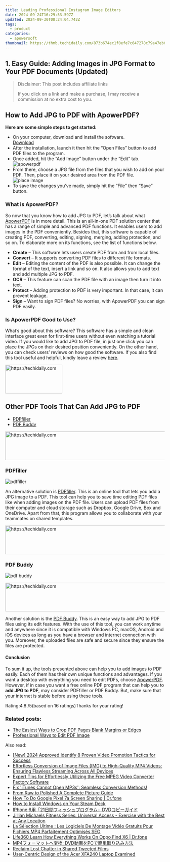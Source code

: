```yaml
---
title: Leading Professional Instagram Image Editors
date: 2024-09-24T16:29:53.597Z
updated: 2024-09-30T00:24:04.742Z
tags:
  - product
categories:
  - apowersoft
thumbnail: https://thmb.techidaily.com/873b674ec1f0efe7c647278c79a47eb6f488c3e5dcbfa65f7cf3800d934e5b09.jpg
---
```


## 1. Easy Guide: Adding Images in JPG Format to Your PDF Documents (Updated)

>  Disclaimer: This post includes affiliate links
>
>  If you click on a link and make a purchase, I may receive a commission at no extra cost to you.
>

## How to Add JPG to PDF with ApowerPDF?

**Here are some simple steps to get started:**

* On your computer, download and install the software.  
[Download](https://tools.techidaily.com/apowersoft/products/)
* After the installation, launch it then hit the “Open Files” button to add PDF files to the program.
* Once added, hit the “Add Image” button under the “Edit” tab.  
![apowerpdf](https://www.apowersoft.com//webusupload.aoscdn.com/apowercom/wp-content/uploads/2020/07/add-image.jpg.webp)
* From there, choose a JPG file from the files that you wish to add on your PDF. Then, place it on your desired area from the PDF file.  
![place image](https://www.apowersoft.com//webusupload.aoscdn.com/apowercom/wp-content/uploads/2020/07/place-jpg.jpg.webp)
* To save the changes you’ve made, simply hit the “File” then “Save” button.

### What is ApowerPDF?

So now that you know how to add JPG to PDF, let’s talk about what [ApowerPDF](https://tools.techidaily.com/apowersoft/apower-pdf/) is in more detail. This is an all-in-one PDF solution center that has a range of simple and advanced PDF functions. It enables users to add images in the PDF conveniently. Besides that, this software is capable of creating PDF, converting, editing, signing, merging, adding protection, and so on. To elaborate more on its functions, see the list of functions below.

* **Create** – This software lets users create PDF from and from local files.
* **Convert** – It supports converting PDF files to different file formats.
* **Edit**  – Editing the content of the PDF is also possible. It can change the format of the text, insert a link and so on. It also allows you to add text and add multiple JPG to PDF.
* **OCR** – This feature can scan the PDF file with an image then turn it into text.
* **Protect** – Adding protection to PDF is very important. In that case, it can prevent leakage.
* **Sign** – Want to sign PDF files? No worries, with ApowerPDF you can sign PDF easily.

### Is ApowerPDF Good to Use?

What’s good about this software? This software has a simple and clean interface great even for first-time users without even watching a tutorial video. If you would like to add JPG to PDF file, in just one click you can place the JPGs on their desired position conveniently. On the other hand, you can check users’ reviews on how good the software. If you also find this tool useful and helpful, kindly leave a review [here](https://www.g2crowd.com/products/apowerpdf/reviews).

<!-- affiliate ads begin -->
<a href="https://aligracehair.sjv.io/c/5597632/2135353/19272" target="_top" id="2135353">
  <img src="//a.impactradius-go.com/display-ad/19272-2135353" border="0" alt="https://techidaily.com" width="180" height="90"/>
</a>
<img height="0" width="0" src="https://aligracehair.sjv.io/i/5597632/2135353/19272" style="position:absolute;visibility:hidden;" border="0" />
<!-- affiliate ads end -->

## Other PDF Tools That Can Add JPG to PDF

* [PDFfiller](https://tools.techidaily.com/apowersoft/products/)
* [PDF Buddy](https://tools.techidaily.com/apowersoft/products/)

<!-- affiliate ads begin -->
<a href="https://appsumo.8odi.net/c/5597632/2123735/7443" target="_top" id="2123735">
  <img src="//a.impactradius-go.com/display-ad/7443-2123735" border="0" alt="https://techidaily.com" width="600" height="90"/>
</a>
<img height="0" width="0" src="https://appsumo.8odi.net/i/5597632/2123735/7443" style="position:absolute;visibility:hidden;" border="0" />
<!-- affiliate ads end -->

### PDFfiller

![pdffiller](https://www.apowersoft.com//webusupload.aoscdn.com/apowercom/wp-content/uploads/2020/07/add-image-pdffiller.jpg.webp)

An alternative solution is [PDFfiller](https://www.pdffiller.com/en/categories/add-image.htm). This is an online tool that lets you add a JPG image to a PDF. This tool can help you to save time editing PDF files like when adding images on the PDF file. Users can upload PDF files from their computer and cloud storage such as Dropbox, Google Drive, Box and OneDrive. Apart from that, this program allows you to collaborate with your teammates on shared templates.

<!-- affiliate ads begin -->
<a href="https://25home.pxf.io/c/5597632/2148650/16836" target="_top" id="2148650">
  <img src="//a.impactradius-go.com/display-ad/16836-2148650" border="0" alt="https://techidaily.com" width="728" height="90"/>
</a>
<img height="0" width="0" src="https://25home.pxf.io/i/5597632/2148650/16836" style="position:absolute;visibility:hidden;" border="0" />
<!-- affiliate ads end -->

### PDF Buddy

![pdf buddy](https://www.apowersoft.com//webusupload.aoscdn.com/apowercom/wp-content/uploads/2020/07/add-jpg-using-pdfbuddy.jpg.webp)

<!-- affiliate ads begin -->
<a href="https://unicoeye.pxf.io/c/5597632/2134239/18498" target="_top" id="2134239">
  <img src="//a.impactradius-go.com/display-ad/18498-2134239" border="0" alt="https://techidaily.com" width="721" height="90"/>
</a>
<img height="0" width="0" src="https://unicoeye.pxf.io/i/5597632/2134239/18498" style="position:absolute;visibility:hidden;" border="0" />
<!-- affiliate ads end -->

Another solution is the [PDF Buddy](https://www.pdfbuddy.com/how-to/add-image-to-pdf). This is an easy way to add JPG to PDF files using its edit features. With the use of this tool, you can work anytime and anywhere since it is compatible with Windows PC, macOS, Android and iOS devices as long as you have a browser and internet connection with you. Moreover, the uploaded files are safe and secure since they ensure the files are protected.

#### Conclusion

To sum it up, the tools presented above can help you to add images to PDF easily. Each of them has their own unique functions and advantages. If you want a desktop with everything you need to edit PDFs, choose [ApowerPDF](https://tools.techidaily.com/apowersoft/apower-pdf/). However, if in case you want a free online PDF program that can help you to **add JPG to PDF**, may consider PDFfiller or PDF Buddy. But, make sure that your internet is stable before using these tools.

Rating:4.8 /5(based on 16 ratings)Thanks for your rating!

### Related posts:

* [The Easiest Ways to Crop PDF Pages Blank Margins or Edges](https://tools.techidaily.com/apowersoft/apower-pdf/)
* [Professional Ways to Edit PDF Image](https://tools.techidaily.com/apowersoft/apower-pdf/)

<ins class="adsbygoogle"
     style="display:block"
     data-ad-format="autorelaxed"
     data-ad-client="ca-pub-7571918770474297"
     data-ad-slot="1223367746"></ins>

<ins class="adsbygoogle"
     style="display:block"
     data-ad-client="ca-pub-7571918770474297"
     data-ad-slot="8358498916"
     data-ad-format="auto"
     data-full-width-responsive="true"></ins>

<span class="atpl-alsoreadstyle">Also read:</span>
<div><ul>
<li><a href="https://youtube-sure.techidaily.com/024-approved-identify-8-proven-video-promotion-tactics-for-success/"><u>[New] 2024 Approved Identify 8 Proven Video Promotion Tactics for Success</u></a></li>
<li><a href="https://discover-fantastic.techidaily.com/effortless-conversion-of-image-files-img-to-high-quality-mp4-videos-ensuring-flawless-streaming-across-all-devices/"><u>Effortless Conversion of Image Files (IMG) to High-Quality MP4 Videos: Ensuring Flawless Streaming Across All Devices</u></a></li>
<li><a href="https://discover-fantastic.techidaily.com/expert-tips-for-effortlessly-utilizing-the-free-mpeg-video-converter-factory-software/"><u>Expert Tips for Effortlessly Utilizing the Free MPEG Video Converter Factory Software</u></a></li>
<li><a href="https://discover-fantastic.techidaily.com/fix-itunes-cannot-open-mp3s-seamless-conversion-methods/"><u>Fix 'iTunes Cannot Open MP3s': Seamless Conversion Methods!</u></a></li>
<li><a href="https://extra-tips.techidaily.com/from-raw-to-polished-a-complete-picture-guide/"><u>From Raw to Polished A Complete Picture Guide</u></a></li>
<li><a href="https://screen-mirror.techidaily.com/how-to-do-google-pixel-7a-screen-sharing-drfone-by-drfone-android/"><u>How To Do Google Pixel 7a Screen Sharing | Dr.fone</u></a></li>
<li><a href="https://games-able.techidaily.com/how-to-install-windows-on-your-steam-deck/"><u>How to Install Windows on Your Steam Deck</u></a></li>
<li><a href="https://discover-fantastic.techidaily.com/iphone-621dvd/"><u>IPhone 6用「21日間フィッシュプログラム」DVDコピーガイド</u></a></li>
<li><a href="https://discover-fantastic.techidaily.com/jillian-michaels-fitness-series-universal-access-exercise-with-the-best-at-any-location/"><u>Jillian Michaels Fitness Series: Universal Access - Exercise with the Best at Any Location</u></a></li>
<li><a href="https://tech-recovery.techidaily.com/la-selection-ultime-les-logiciels-de-montage-video-gratuits-pour-fichiers-mp4-parfaitement-optimises-seo/"><u>La Sélection Ultime : Les Logiciels De Montage Vidéo Gratuits Pour Fichiers MP4 Parfaitement Optimisés SEO</u></a></li>
<li><a href="https://fake-location.techidaily.com/life360-learn-how-everything-works-on-oppo-find-x6-drfone-by-drfone-virtual-android/"><u>Life360 Learn How Everything Works On Oppo Find X6 | Dr.fone</u></a></li>
<li><a href="https://discover-fantastic.techidaily.com/mp4-dvdpc/"><u>MP4フォーマットへ変換: DVD動画をPCで簡単取り込み方法</u></a></li>
<li><a href="https://twitter-videos.techidaily.com/reclaim-lost-chatter-in-shared-tweeted-films/"><u>Reclaim Lost Chatter in Shared Tweeted Films</u></a></li>
<li><a href="https://buynow-help.techidaily.com/user-centric-design-of-the-acer-xfa240-laptop-examined/"><u>User-Centric Design of the Acer XFA240 Laptop Examined</u></a></li>
</ul></div>

